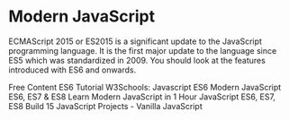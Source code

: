 # Modern JavaScript

ECMAScript 2015 or ES2015 is a significant update to the JavaScript programming language. It is the first major update to the language since ES5 which was standardized in 2009. You should look at the features introduced with ES6 and onwards.

<ResourceGroupTitle>Free Content</ResourceGroupTitle>
<BadgeLink badgeText='Read' colorScheme="yellow" href='https://www.javascripttutorial.net/es6/'>ES6 Tutorial</BadgeLink>
<BadgeLink badgeText='Read' colorScheme="yellow" href='https://www.w3schools.com/js/js_es6.asp'>W3Schools: Javascript ES6</BadgeLink>
<BadgeLink badgeText='Read' colorScheme="yellow" href='https://codeloop.org/learn-modern-javascript-es6-es7-es8'>Modern JavaScript ES6, ES7 & ES8</BadgeLink>
<BadgeLink badgeText='Watch' href='https://www.youtube.com/watch?v=NCwa_xi0Uuc'>Learn Modern JavaScript in 1 Hour</BadgeLink>
<BadgeLink badgeText='Watch' href='https://www.youtube.com/watch?v=nZ1DMMsyVyI'>JavaScript ES6, ES7, ES8</BadgeLink>
<BadgeLink badgeText='Watch' href='https://www.youtube.com/watch?v=3PHXvlpOkf4'>Build 15 JavaScript Projects - Vanilla JavaScript</BadgeLink>
